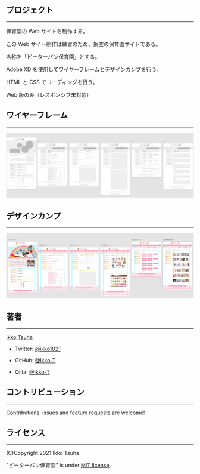 ## プロジェクト

---

保育園の Web サイトを制作する。

この Web サイト制作は練習のため、架空の保育園サイトである。

名称を「ピーターパン保育園」とする。

Adobe XD を使用してワイヤーフレームとデザインカンプを行う。

HTML と CSS でコーディングを行う。

Web 版のみ（レスポンシブ未対応）

## ワイヤーフレーム

---

![screenshot](wire_frame.png)

## デザインカンプ

---

![screenshot](design.png)

## 著者

---

[Ikko Tsuha]()

- Twitter: [@ikko1021](https://twitter.com/ikko1021)

- GitHub: [@Ikko-T](https://github.com/Ikko-T)

- Qiita: <a href="https://qiita.com/Ikko-T" rel="nofollow">@Ikko-T</a>

## コントリビューション

---

Contributions, issues and feature requests are welcome!

## ライセンス

---

(C)Copyright 2021 Ikko Tsuha

"ピーターパン保育園" is under [MIT license](https://en.wikipedia.org/wiki/MIT_License).
